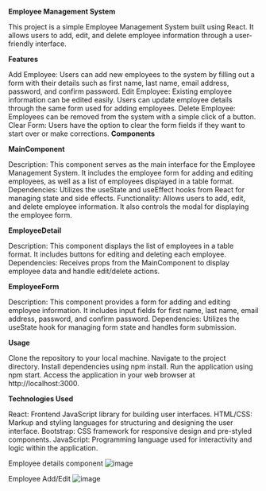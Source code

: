 **Employee Management System**


This project is a simple Employee Management System built using React. It allows users to add, edit, and delete employee information through a user-friendly interface.

**Features**


Add Employee: Users can add new employees to the system by filling out a form with their details such as first name, last name, email address, password, and confirm password.
Edit Employee: Existing employee information can be edited easily. Users can update employee details through the same form used for adding employees.
Delete Employee: Employees can be removed from the system with a simple click of a button.
Clear Form: Users have the option to clear the form fields if they want to start over or make corrections.
**Components**

**MainComponent**

  Description: This component serves as the main interface for the Employee Management System. It includes the employee form for adding and editing employees, as well as a list of employees displayed in a table format.
  Dependencies: Utilizes the useState and useEffect hooks from React for managing state and side effects.
  Functionality: Allows users to add, edit, and delete employee information. It also controls the modal for displaying the employee form.
  
**EmployeeDetail**

  Description: This component displays the list of employees in a table format. It includes buttons for editing and deleting each employee.
  Dependencies: Receives props from the MainComponent to display employee data and handle edit/delete actions.
  
**EmployeeForm**

  Description: This component provides a form for adding and editing employee information. It includes input fields for first name, last name, email address, password, and confirm password.
  Dependencies: Utilizes the useState hook for managing form state and handles form submission.
  
**Usage**

  Clone the repository to your local machine.
  Navigate to the project directory.
  Install dependencies using npm install.
  Run the application using npm start.
  Access the application in your web browser at http://localhost:3000.
  
**Technologies Used**

  React: Frontend JavaScript library for building user interfaces.
  HTML/CSS: Markup and styling languages for structuring and designing the user interface.
  Bootstrap: CSS framework for responsive design and pre-styled components.
  JavaScript: Programming language used for interactivity and logic within the application.


Employee details component
![image](https://github.com/vimisri02/employeeDetail/assets/166305564/3669a65e-28e3-4671-a0ec-43338ab8a7f5)

Employee Add/Edit 
![image](https://github.com/vimisri02/employeeDetail/assets/166305564/f0908456-efdf-4d67-8419-c5109ac35c62)

